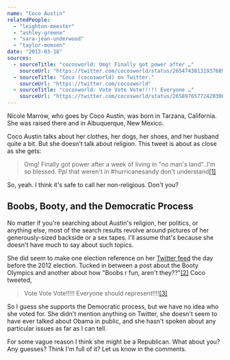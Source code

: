 ```yaml
---
name: "Coco Austin"
relatedPeople:
  - "leighton-meester"
  - "ashley-greene"
  - "sara-jean-underwood"
  - "taylor-momsen"
date: "2013-03-18"
sources:
  - sourceTitle: "cocosworld: Omg! Finally got power after …"
    sourceUrl: "https://twitter.com/cocosworld/status/265474381319376896"
  - sourceTitle: "Coco (cocosworld) on Twitter."
    sourceUrl: "https://twitter.com/cocosworld"
  - sourceTitle: "cocosworld: Vote Vote Vote!!!!! Everyone …"
    sourceUrl: "https://twitter.com/cocosworld/status/265897657724203009"
---
```


Nicole Marrow, who goes by Coco Austin, was born in Tarzana, California. She was raised there and in Albuquerque, New Mexico.

Coco Austin talks about her clothes, her dogs, her shoes, and her husband quite a bit. But she doesn't talk about religion. This tweet is about as close as she gets:

>Omg! Finally got power after a week of living in "no man's land"..I'm so blessed. Ppl that weren't in #hurricanesandy don't understand<a class="source-citation" href="https://twitter.com/cocosworld/status/265474381319376896" title="cocosworld: Omg! Finally got power after …">[1]</a>

So, yeah. I think it's safe to call her non-religious. Don't you?


## Boobs, Booty, and the Democratic Process

No matter if you're searching about Austin's religion, her politics, or anything else, most of the search results revolve around pictures of her generously-sized backside or a sex tapes. I'll assume that's because she doesn't have much to say about such topics.

She did seem to make one election reference on her [Twitter feed](https://twitter.com/cocosworld) the day before the 2012 election. Tucked in between a post about the Booty Olympics and another about how "Boobs r fun, aren't they??"<a class="source-citation" href="https://twitter.com/cocosworld" title="Coco (cocosworld) on Twitter.">[2]</a> Coco tweeted,

>Vote Vote Vote!!!!! Everyone should represent!!!!<a class="source-citation" href="https://twitter.com/cocosworld/status/265897657724203009" title="cocosworld: Vote Vote Vote!!!!! Everyone …">[3]</a>

So I guess she supports the Democratic process, but we have no idea who she voted for. She didn't mention anything on Twitter, she doesn't seem to have ever talked about Obama in public, and she hasn't spoken about any particular issues as far as I can tell.

For some vague reason I think she might be a Republican. What about you? Any guesses? Think I'm full of it? Let us know in the comments.